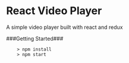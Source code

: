 # React Video Player

A simple video player built with react and redux

###Getting Started###


```
	> npm install
	> npm start
```
